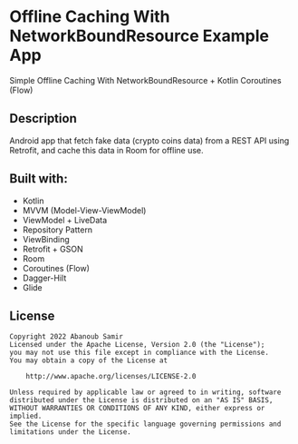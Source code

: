 # Offline Caching With NetworkBoundResource Example App
Simple Offline Caching With NetworkBoundResource + Kotlin Coroutines (Flow)
<br>
## Description
Android app that fetch fake data (crypto coins data) from a REST API using Retrofit, and cache this data in Room for offline use.
<br>
## Built with:
- Kotlin
- MVVM (Model-View-ViewModel)
- ViewModel + LiveData
- Repository Pattern
- ViewBinding
- Retrofit + GSON
- Room
- Coroutines (Flow)
- Dagger-Hilt
- Glide

## License
<pre><code>Copyright 2022 Abanoub Samir
Licensed under the Apache License, Version 2.0 (the "License");
you may not use this file except in compliance with the License.
You may obtain a copy of the License at

    http://www.apache.org/licenses/LICENSE-2.0

Unless required by applicable law or agreed to in writing, software
distributed under the License is distributed on an "AS IS" BASIS,
WITHOUT WARRANTIES OR CONDITIONS OF ANY KIND, either express or implied.
See the License for the specific language governing permissions and
limitations under the License.</code></pre>
